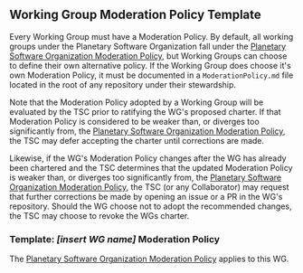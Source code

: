 ## Working Group Moderation Policy Template

Every Working Group must have a Moderation Policy. By default,
all working groups under the Planetary Software Organization fall under
the [Planetary Software Organization Moderation Policy][], but Working Groups
can choose to define their own alternative policy. If the Working Group does
choose it's own Moderation Policy, it must be documented in a
`ModerationPolicy.md` file located in the root of any repository under
their stewardship.

Note that the Moderation Policy adopted by a Working Group will be evaluated
by the TSC prior to ratifying the WG's proposed charter. If that Moderation
Policy is considered to be weaker than, or diverges too significantly from,
the [Planetary Software Organization Moderation Policy][], the TSC may defer
accepting the charter until corrections are made.

Likewise, if the WG's Moderation Policy changes after the WG has already been
chartered and the TSC determines that the updated Moderation Policy is weaker
than, or diverges too significantly from, the [Planetary Software Organization Moderation Policy][], the
TSC (or any Collaborator) may request that further corrections be made by
opening an issue or a PR in the WG's repository. Should the WG choose not to
adopt the recommended changes, the TSC may choose to revoke the WGs charter.

### Template: *[insert WG name]* Moderation Policy

The [Planetary Software Organization Moderation Policy][] applies to this WG.

[Planetary Software Organization Moderation Policy]: https://github.com/planetarysoftware/TSC/blob/master/Moderation-Policy.md
